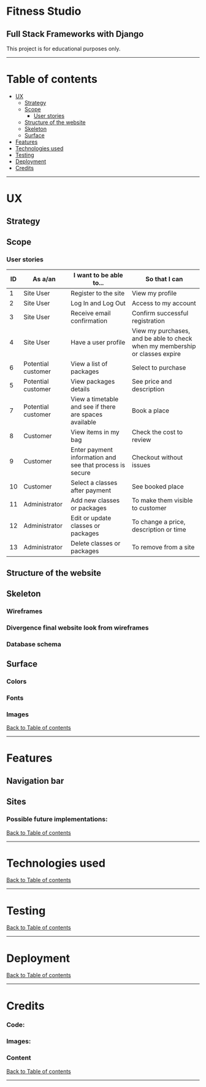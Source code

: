 # Fitness Studio

## Full Stack Frameworks with Django

This project is for educational purposes only.

___
# Table of contents

- [UX](#ux)
    - [Strategy](#strategy)
    - [Scope](#scope)
        - [User stories](#user-stories)
    - [Structure of the website](#structure-of-the-website)
    - [Skeleton](#skeleton)
    - [Surface](#surface)
- [Features](#features)
- [Technologies used](#technologies-used)
- [Testing](#testing)
- [Deployment](#deployment)
- [Credits](#credits)

___
# UX

## Strategy

## Scope

### User stories

**ID** | **As a/an** | **I want to be able to...** | **So that I can**
--- | --- | --- | ---
1 | Site User | Register to the site | View my profile 
2 | Site User | Log In and Log Out | Access to my account
3 | Site User | Receive email confirmation | Confirm successful registration
4 | Site User | Have a user profile | View my purchases, and be able to check when my membership or classes expire
6 | Potential customer | View a list of packages | Select to purchase
5 | Potential customer | View packages details | See price and description
7 | Potential customer | View a timetable and see if there are spaces available | Book a place
8 | Customer | View items in my bag | Check the cost to review
9 | Customer | Enter payment information and see that process is secure | Checkout without issues
10 | Customer | Select a classes after payment | See booked place
11 | Administrator | Add new classes or packages | To make them visible to customer
12 | Administrator | Edit or update classes or packages | To change a price, description or time
13 | Administrator | Delete classes or packages | To remove from a site

## Structure of the website

## Skeleton

### Wireframes

### Divergence final website look from wireframes

### Database schema

## Surface

### Colors

### Fonts

### Images

[Back to Table of contents](#table-of-contents)
___
# Features

## Navigation bar

## Sites

### Possible future implementations:

[Back to Table of contents](#table-of-contents)
___
# Technologies used

[Back to Table of contents](#table-of-contents)
___
# Testing

[Back to Table of contents](#table-of-contents)
___
# Deployment

[Back to Table of contents](#table-of-contents)
___
# Credits

### Code:

### Images:

### Content

[Back to Table of contents](#table-of-contents)
___

